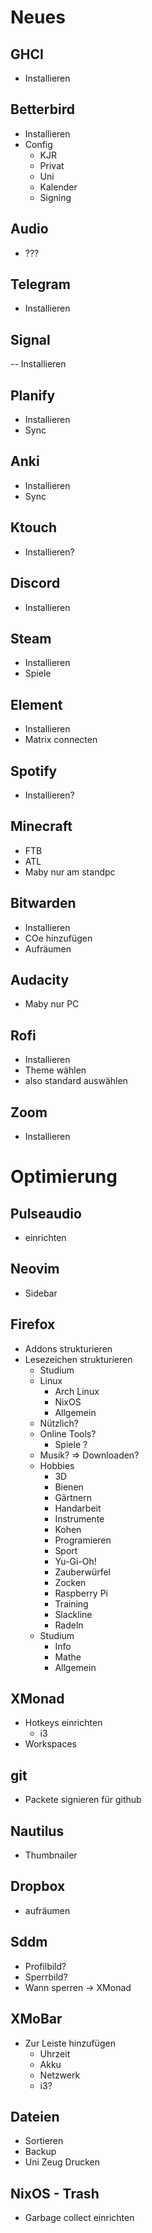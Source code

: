 # Neues

## GHCI

- Installieren

## Betterbird

- Installieren
- Config
  - KJR
  - Privat
  - Uni
  - Kalender
  - Signing

## Audio

- ???

## Telegram

- Installieren

## Signal

-- Installieren

## Planify

- Installieren
- Sync

## Anki

- Installieren
- Sync

## Ktouch

- Installieren?

## Discord

- Installieren

## Steam

- Installieren
- Spiele

## Element

- Installieren
- Matrix connecten

## Spotify

- Installieren?

## Minecraft

- FTB
- ATL
- Maby nur am standpc

## Bitwarden

- Installieren
- COe hinzufügen
- Aufräumen

## Audacity

- Maby nur PC

## Rofi

- Installieren
- Theme wählen
- also standard auswählen

## Zoom

- Installieren

# Optimierung

## Pulseaudio

- einrichten

## Neovim

- Sidebar

## Firefox

- Addons strukturieren
- Lesezeichen strukturieren
  - Studium
  - Linux
    - Arch Linux
    - NixOS
    - Allgemein
  - Nützlich?
  - Online Tools?
    - Spiele ?
  - Musik? => Downloaden?
  - Hobbies
    - 3D
    - Bienen
    - Gärtnern
    - Handarbeit
    - Instrumente
    - Kohen
    - Programieren
    - Sport
    - Yu-Gi-Oh!
    - Zauberwürfel
    - Zocken
    - Raspberry Pi
    - Training
    - Slackline
    - Radeln
  - Studium
    - Info
    - Mathe
    - Allgemein

## XMonad

- Hotkeys einrichten
  - i3
- Workspaces

## git

- Packete signieren für github

## Nautilus

- Thumbnailer

## Dropbox

- aufräumen

## Sddm

- Profilbild?
- Sperrbild?
- Wann sperren -> XMonad

## XMoBar

- Zur Leiste hinzufügen
  - Uhrzeit
  - Akku
  - Netzwerk
  - i3?

## Dateien

- Sortieren
- Backup
- Uni Zeug Drucken

## NixOS - Trash

- Garbage collect einrichten
